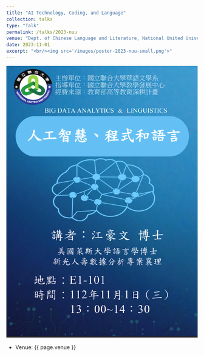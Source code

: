 ```yaml
---
title: "AI Technology, Coding, and Language"
collection: talks
type: "Talk"
permalink: /talks/2023-nuu
venue: "Dept. of Chinese Language and Literature, National United University"
date: 2023-11-01
excerpt: "<br/><img src='/images/poster-2023-nuu-small.png'>"
---
```


![](/images/poster-2023-nuu.png)
- Venue: {{ page.venue }}
